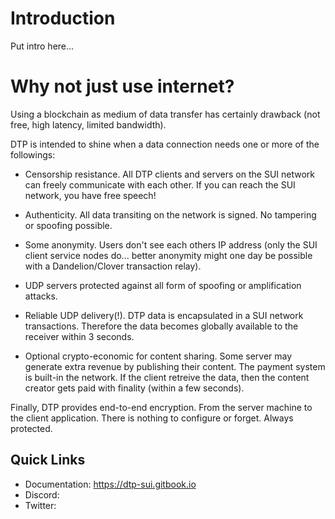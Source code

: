 
# Introduction
Put intro here...

# Why not just use internet?
Using a blockchain as medium of data transfer has certainly drawback (not free, high latency, limited bandwidth).

DTP is intended to shine when a data connection needs one or more of the followings:

- Censorship resistance. All DTP clients and servers on the SUI network can freely communicate with each other. If you can reach the SUI network, you have free speech!

- Authenticity. All data transiting on the network is signed. No tampering or spoofing possible.

- Some anonymity. Users don't see each others IP address (only the SUI client service nodes do... better anonymity might one day be possible with a Dandelion/Clover transaction relay).

- UDP servers protected against all form of spoofing or amplification attacks.

- Reliable UDP delivery(!). DTP data is encapsulated in a SUI network transactions. Therefore the data becomes globally available to the receiver within 3 seconds.

- Optional crypto-economic for content sharing. Some server may generate extra revenue by publishing their content. The payment system is built-in the network. If the client retreive the data, then the content creator gets paid with finality (within a few seconds).

Finally, DTP provides end-to-end encryption. From the server machine to the client application. There is nothing to configure or forget. Always protected.

## Quick Links
- Documentation: https://dtp-sui.gitbook.io
- Discord: <TBD>
- Twitter: <TBD>
